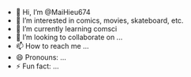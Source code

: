 - 👋 Hi, I’m @MaiHieu674
- 👀 I’m interested in comics, movies, skateboard, etc.
- 🌱 I’m currently learning comsci
- 💞️ I’m looking to collaborate on ...
- 📫 How to reach me ...
- 😄 Pronouns: ...
- ⚡ Fun fact: ...

<!---
MaiHieu674/MaiHieu674 is a ✨ special ✨ repository because its `README.md` (this file) appears on your GitHub profile.
You can click the Preview link to take a look at your changes.
--->
